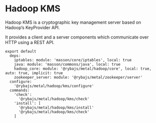 
# Hadoop KMS

Hadoop KMS is a cryptographic key management server based on Hadoop’s
KeyProvider API.

It provides a client and a server components which communicate over HTTP using a
REST API.

    export default
      deps:
        iptables: module: 'masson/core/iptables', local: true
        java: module: 'masson/commons/java', local: true
        hadoop_core: module: '@rybajs/metal/hadoop/core', local: true, auto: true, implicit: true
        zookeeper_server: module: '@rybajs/metal/zookeeper/server'
      configure:
        '@rybajs/metal/hadoop/kms/configure'
      commands:
        'check':
          '@rybajs/metal/hadoop/kms/check'
        'install': [
          '@rybajs/metal/hadoop/kms/install'
          '@rybajs/metal/hadoop/kms/check'
        ]
